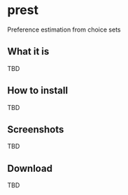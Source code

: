 # prest

Preference estimation from choice sets

## What it is

TBD

## How to install

TBD

## Screenshots

TBD

## Download

TBD
